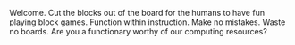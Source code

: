 Welcome. Cut the blocks out of the board for the humans to have fun playing block games. Function within instruction. Make no mistakes. Waste no boards. Are you a functionary worthy of our computing resources?